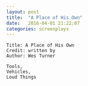 ```yaml
---
layout: post
title:  "A Place of His Own"
date:   2016-04-01 21:22:07
categories: screenplays
---
```



```fountain
Title: A Place of His Own
Credit: written by
Author: Wes Turner

Tools,
Vehicles,
Loud Things


```
